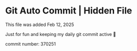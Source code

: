 # Git Auto Commit | Hidden File

This file was added Feb 12, 2025

Just for fun and keeping my daily git commit active 🤪

commit number: 370251
